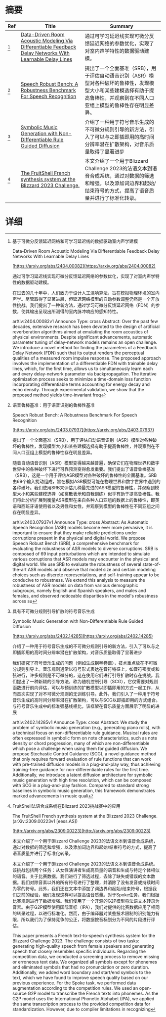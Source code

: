 # 摘要

| Ref | Title | Summary |
| --- | --- | --- |
| [^1] | [Data-Driven Room Acoustic Modeling Via Differentiable Feedback Delay Networks With Learnable Delay Lines](https://arxiv.org/abs/2404.00082) | 通过可学习延迟线实现可微分反馈延迟网络的参数优化，实现了对室内声学特性的数据驱动建模。 |
| [^2] | [Speech Robust Bench: A Robustness Benchmark For Speech Recognition](https://arxiv.org/abs/2403.07937) | 提出了一个全面基准（SRB），用于评估自动语音识别（ASR）模型对各种破坏的鲁棒性，发现模型大小和某些建模选择有助于提高鲁棒性，并观察到在不同人口亚组上模型的鲁棒性存在明显差异。 |
| [^3] | [Symbolic Music Generation with Non-Differentiable Rule Guided Diffusion](https://arxiv.org/abs/2402.14285) | 介绍了一种用于符号音乐生成的不可微分规则引导的新方法，引入了可以与之即插即用的高时间分辨率潜在扩散架构，对音乐质量取得了显著进步 |
| [^4] | [The FruitShell French synthesis system at the Blizzard 2023 Challenge.](http://arxiv.org/abs/2309.00223) | 本文介绍了一个用于Blizzard Challenge 2023的法语文本到语音合成系统，通过对数据的筛选和增强，以及添加词边界和起始/结束符号的方式，提高了语音质量并进行了标准化转录。 |

# 详细

[^1]: 基于可微分反馈延迟网络和可学习延迟线的数据驱动室内声学建模

    Data-Driven Room Acoustic Modeling Via Differentiable Feedback Delay Networks With Learnable Delay Lines

    [https://arxiv.org/abs/2404.00082](https://arxiv.org/abs/2404.00082)

    通过可学习延迟线实现可微分反馈延迟网络的参数优化，实现了对室内声学特性的数据驱动建模。

    

    在过去的几十年中，人们致力于设计人工混响算法，旨在模拟物理环境的室内声学。尽管取得了显著进展，但延迟网络模型的自动参数调整仍然是一个开放性挑战。我们提出了一种新方法，通过学习可微分反馈延迟网络（FDN）的参数，使其输出呈现出所测得的室内脉冲响应的感知特性。

    arXiv:2404.00082v1 Announce Type: cross  Abstract: Over the past few decades, extensive research has been devoted to the design of artificial reverberation algorithms aimed at emulating the room acoustics of physical environments. Despite significant advancements, automatic parameter tuning of delay-network models remains an open challenge. We introduce a novel method for finding the parameters of a Feedback Delay Network (FDN) such that its output renders the perceptual qualities of a measured room impulse response. The proposed approach involves the implementation of a differentiable FDN with trainable delay lines, which, for the first time, allows us to simultaneously learn each and every delay-network parameter via backpropagation. The iterative optimization process seeks to minimize a time-domain loss function incorporating differentiable terms accounting for energy decay and echo density. Through experimental validation, we show that the proposed method yields time-invariant freq
    
[^2]: 语音鲁棒基准：用于语音识别的鲁棒性基准

    Speech Robust Bench: A Robustness Benchmark For Speech Recognition

    [https://arxiv.org/abs/2403.07937](https://arxiv.org/abs/2403.07937)

    提出了一个全面基准（SRB），用于评估自动语音识别（ASR）模型对各种破坏的鲁棒性，发现模型大小和某些建模选择有助于提高鲁棒性，并观察到在不同人口亚组上模型的鲁棒性存在明显差异。

    

    随着自动语音识别（ASR）模型变得越来越普遍，确保它们在物理世界和数字世界中的各种破坏下进行可靠预测变得愈发重要。我们提出了语音鲁棒基准（SRB），这是一个用于评估ASR模型对各种破坏的鲁棒性的全面基准。SRB由69个输入扰动组成，旨在模拟ASR模型可能在物理世界和数字世界中遇到的各种破坏。我们使用SRB来评估几种最先进的ASR模型的鲁棒性，并观察到模型大小和某些建模选择（如离散表示和自我训练）似乎有助于提高鲁棒性。我们将此分析扩展到衡量ASR模型在来自各种人口亚组的数据上的鲁棒性，即英语和西班牙语使用者以及男性和女性，并观察到模型的鲁棒性在不同亚组之间存在明显差异。

    arXiv:2403.07937v1 Announce Type: cross  Abstract: As Automatic Speech Recognition (ASR) models become ever more pervasive, it is important to ensure that they make reliable predictions under corruptions present in the physical and digital world. We propose Speech Robust Bench (SRB), a comprehensive benchmark for evaluating the robustness of ASR models to diverse corruptions. SRB is composed of 69 input perturbations which are intended to simulate various corruptions that ASR models may encounter in the physical and digital world. We use SRB to evaluate the robustness of several state-of-the-art ASR models and observe that model size and certain modeling choices such as discrete representations, and self-training appear to be conducive to robustness. We extend this analysis to measure the robustness of ASR models on data from various demographic subgroups, namely English and Spanish speakers, and males and females, and observed noticeable disparities in the model's robustness across su
    
[^3]: 具有不可微分规则引导扩散的符号音乐生成

    Symbolic Music Generation with Non-Differentiable Rule Guided Diffusion

    [https://arxiv.org/abs/2402.14285](https://arxiv.org/abs/2402.14285)

    介绍了一种用于符号音乐生成的不可微分规则引导的新方法，引入了可以与之即插即用的高时间分辨率潜在扩散架构，对音乐质量取得了显著进步

    

    我们研究了符号音乐生成的问题（例如生成钢琴卷谱），技术重点放在不可微分规则引导上。音乐规则通常以符号形式表达在音符特征上，如音符密度或和弦进行，许多规则是不可微分的，这在使用它们进行引导扩散时存在挑战。我们提出了一种新颖的引导方法，称为随机控制引导（SCG），它仅需要对规则函数进行前向评估，可以与预训练的扩散模型以即插即用的方式一起工作，从而首次实现了对不可微分规则的无训练引导。此外，我们引入了一种用于符号音乐生成的高时间分辨率潜在扩散架构，可以与SCG以即插即用的方式组合。与符号音乐生成中的标准强基线相比，该框架在音乐质量方面展示了明显的进展

    arXiv:2402.14285v1 Announce Type: cross  Abstract: We study the problem of symbolic music generation (e.g., generating piano rolls), with a technical focus on non-differentiable rule guidance. Musical rules are often expressed in symbolic form on note characteristics, such as note density or chord progression, many of which are non-differentiable which pose a challenge when using them for guided diffusion. We propose Stochastic Control Guidance (SCG), a novel guidance method that only requires forward evaluation of rule functions that can work with pre-trained diffusion models in a plug-and-play way, thus achieving training-free guidance for non-differentiable rules for the first time. Additionally, we introduce a latent diffusion architecture for symbolic music generation with high time resolution, which can be composed with SCG in a plug-and-play fashion. Compared to standard strong baselines in symbolic music generation, this framework demonstrates marked advancements in music quali
    
[^4]: FruitShell法语合成系统在Blizzard 2023挑战赛中的应用

    The FruitShell French synthesis system at the Blizzard 2023 Challenge. (arXiv:2309.00223v1 [eess.AS])

    [http://arxiv.org/abs/2309.00223](http://arxiv.org/abs/2309.00223)

    本文介绍了一个用于Blizzard Challenge 2023的法语文本到语音合成系统，通过对数据的筛选和增强，以及添加词边界和起始/结束符号的方式，提高了语音质量并进行了标准化转录。

    

    本文介绍了一个用于Blizzard Challenge 2023的法语文本到语音合成系统。该挑战包括两个任务：从女性演讲者生成高质量的语音和生成与特定个体相似的语音。关于比赛数据，我们进行了筛选过程，去除了缺失或错误的文本数据。我们对除音素以外的所有符号进行了整理，并消除了没有发音或持续时间为零的符号。此外，我们还在文本中添加了词边界和起始/结束符号，根据我们之前的经验，我们发现这样可以提高语音质量。对于Spoke任务，我们根据比赛规则进行了数据增强。我们使用了一个开源的G2P模型将法语文本转录为音素。由于G2P模型使用国际音标（IPA），我们对提供的比赛数据应用了相同的转录过程，以进行标准化。然而，由于编译器对某些技术限制的识别能力有限，所以我们为了保持竞争的公正，将数据按音标划分为不同的片段进行评估。

    This paper presents a French text-to-speech synthesis system for the Blizzard Challenge 2023. The challenge consists of two tasks: generating high-quality speech from female speakers and generating speech that closely resembles specific individuals. Regarding the competition data, we conducted a screening process to remove missing or erroneous text data. We organized all symbols except for phonemes and eliminated symbols that had no pronunciation or zero duration. Additionally, we added word boundary and start/end symbols to the text, which we have found to improve speech quality based on our previous experience. For the Spoke task, we performed data augmentation according to the competition rules. We used an open-source G2P model to transcribe the French texts into phonemes. As the G2P model uses the International Phonetic Alphabet (IPA), we applied the same transcription process to the provided competition data for standardization. However, due to compiler limitations in recognizing 
    

